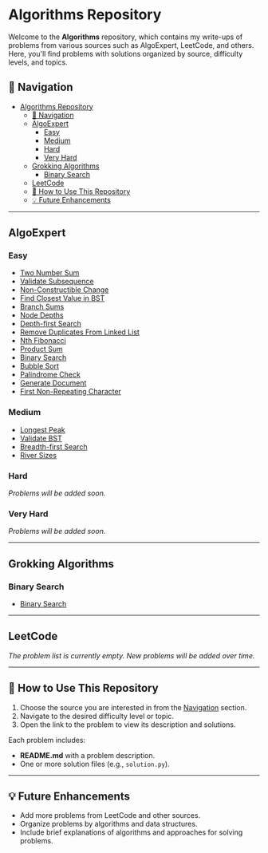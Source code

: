 # Algorithms Repository

Welcome to the **Algorithms** repository, which contains my write-ups of problems from various sources such as AlgoExpert, LeetCode, and others. Here, you'll find problems with solutions organized by source, difficulty levels, and topics.

## 📜 Navigation

- [Algorithms Repository](#algorithms-repository)
  - [📜 Navigation](#-navigation)
  - [AlgoExpert](#algoexpert)
    - [Easy](#easy)
    - [Medium](#medium)
    - [Hard](#hard)
    - [Very Hard](#very-hard)
  - [Grokking Algorithms](#grokking-algorithms)
    - [Binary Search](#binary-search)
  - [LeetCode](#leetcode)
  - [🔧 How to Use This Repository](#-how-to-use-this-repository)
  - [💡 Future Enhancements](#-future-enhancements)

---

## AlgoExpert

### Easy

-   [Two Number Sum](algoexpert/easy/TwoNumberSum/README.md)
-   [Validate Subsequence](algoexpert/easy/ValidateSubsequence/README.md)
-   [Non-Constructible Change](algoexpert/easy/NonConstructibleChange/README.md)
-   [Find Closest Value in BST](algoexpert/easy/FindClosestValueInBST/README.md)
-   [Branch Sums](algoexpert/easy/BranchSums/README.md)
-   [Node Depths](algoexpert/easy/NodeDepths/README.md)
-   [Depth-first Search](algoexpert/easy/Depth-firstSearch/README.md)
-   [Remove Duplicates From Linked List](algoexpert/easy/RemoveDuplicatesFromLinkedList/README.md)
-   [Nth Fibonacci](algoexpert/easy/NthFibonacci/README.md)
-   [Product Sum](algoexpert/easy/ProductSum/README.md)
-   [Binary Search](algoexpert/easy/BinarySearch/README.md)
-   [Bubble Sort](algoexpert/easy/BubbleSort/README.md)
-   [Palindrome Check](algoexpert/easy/PalindromeCheck/README.md)
-   [Generate Document](algoexpert/easy/GenerateDocument/README.md)
-   [First Non-Repeating Character](algoexpert/easy/FirstNon-RepeatingCharacter/README.md)

### Medium

-   [Longest Peak](algoexpert/medium/LongestPeak/README.md)
-   [Validate BST](algoexpert/medium/ValidateBST/README.md)
-   [Breadth-first Search](algoexpert/medium/Breadth-firstSearch/README.md)
-   [River Sizes](algoexpert/medium/RiverSizes/README.md)

### Hard

_Problems will be added soon._

### Very Hard

_Problems will be added soon._

---

## Grokking Algorithms

### Binary Search

-   [Binary Search](grokking_algorithms/binary_search/README.md)

---

## LeetCode

_The problem list is currently empty. New problems will be added over time._

---

## 🔧 How to Use This Repository

1. Choose the source you are interested in from the [Navigation](#navigation) section.
2. Navigate to the desired difficulty level or topic.
3. Open the link to the problem to view its description and solutions.

Each problem includes:

-   **README.md** with a problem description.
-   One or more solution files (e.g., `solution.py`).

---

## 💡 Future Enhancements

-   Add more problems from LeetCode and other sources.
-   Organize problems by algorithms and data structures.
-   Include brief explanations of algorithms and approaches for solving problems.
